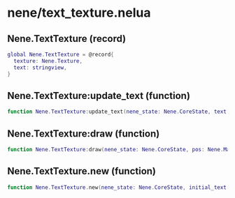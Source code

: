# nene/text_texture.nelua
## Nene.TextTexture (record)

```lua
global Nene.TextTexture = @record{
  texture: Nene.Texture,
  text: stringview,
}
```

## Nene.TextTexture:update_text (function)

```lua
function Nene.TextTexture:update_text(nene_state: Nene.CoreState, text: stringview, color: Nene.Color, font: Nene.Font)
```

## Nene.TextTexture:draw (function)

```lua
function Nene.TextTexture:draw(nene_state: Nene.CoreState, pos: Nene.Math.Vec2, color: Nene.Color)
```

## Nene.TextTexture.new (function)

```lua
function Nene.TextTexture.new(nene_state: Nene.CoreState, initial_text: stringview, color: Nene.Color, font: Nene.Font): Nene.TextTexture
```
